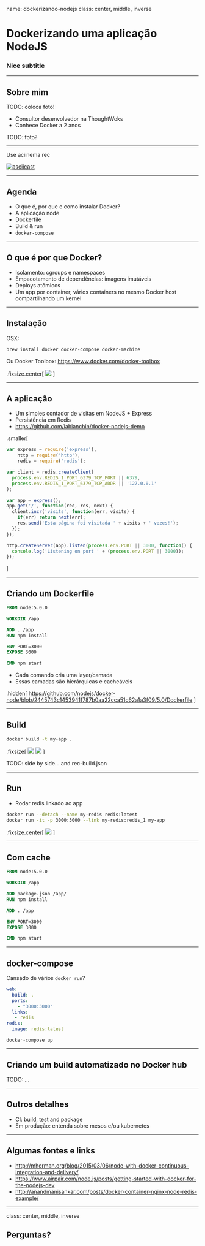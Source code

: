 name: dockerizando-nodejs
class: center, middle, inverse

# Dockerizando uma aplicação NodeJS

### Nice subtitle

---

## Sobre mim

TODO: coloca foto!

- Consultor desenvolvedor na ThoughtWoks
- Conhece Docker a 2 anos

TODO: foto?

---

Use aciinema rec

[![asciicast](https://asciinema.org/a/1ktdq2d1rt9mmy7akisaeswsu.png)](https://asciinema.org/a/1ktdq2d1rt9mmy7akisaeswsu)

---

## Agenda

- O que é, por que e como instalar Docker?
- A aplicação node
- Dockerfile
- Build & run
- `docker-compose`

---

## O que é por que Docker?

- Isolamento: cgroups e namespaces
- Empacotamento de dependências: imagens imutáveis
- Deploys atômicos
- Um app por container, vários containers no mesmo Docker host compartilhando um kernel

---


## Instalação

OSX:

```sh
brew install docker docker-compose docker-machine
```

Ou Docker Toolbox: https://www.docker.com/docker-toolbox

.fixsize.center[ ![](imgs/docker-toolbox.png) ]

---

## A aplicação

- Um simples contador de visitas em NodeJS + Express
- Persistência em Redis
- https://github.com/labianchin/docker-nodejs-demo

.smaller[
```javascript
var express = require('express'),
    http = require('http'),
    redis = require('redis');

var client = redis.createClient(
  process.env.REDIS_1_PORT_6379_TCP_PORT || 6379,
  process.env.REDIS_1_PORT_6379_TCP_ADDR || '127.0.0.1'
);

var app = express();
app.get('/', function(req, res, next) {
  client.incr('visits', function(err, visits) {
    if(err) return next(err);
    res.send('Esta página foi visitada ' + visits + ' vezes!');
  });
});

http.createServer(app).listen(process.env.PORT || 3000, function() {
  console.log('Listening on port ' + (process.env.PORT || 3000));
});
```
]

---

## Criando um Dockerfile

```Dockerfile
FROM node:5.0.0

WORKDIR /app

ADD . /app
RUN npm install

ENV PORT=3000
EXPOSE 3000

CMD npm start
```

- Cada comando cria uma layer/camada
- Essas camadas são hierárquicas e cacheáveis

.hidden[
https://github.com/nodejs/docker-node/blob/2445743c1453941f787b0aa22cca51c62a1a3f09/5.0/Dockerfile
]

---

## Build

```sh
docker build -t my-app .
```

.fixsize[
![](imgs/build1.png)
![](imgs/build2.png)
]

TODO: side by side... and rec-build.json

---

## Run

- Rodar redis linkado ao app

```sh
docker run --detach --name my-redis redis:latest
docker run -it -p 3000:3000 --link my-redis:redis_1 my-app
```

.fixsize.center[
![](imgs/run.png)
]

---

## Com cache


```Dockerfile
FROM node:5.0.0

WORKDIR /app

ADD package.json /app/
RUN npm install

ADD . /app

ENV PORT=3000
EXPOSE 3000

CMD npm start
```

---

## docker-compose

Cansado de vários `docker run`?

```docker-compose.yml
web:
  build: .
  ports:
    - "3000:3000"
  links:
   - redis
redis:
  image: redis:latest
```

```
docker-compose up
```

---

## Criando um build automatizado no Docker hub

TODO: ...

---

## Outros detalhes

- CI: build, test and package
- Em produção: entenda sobre mesos e/ou kubernetes

---

## Algumas fontes e links

- http://mherman.org/blog/2015/03/06/node-with-docker-continuous-integration-and-delivery/
- https://www.airpair.com/node.js/posts/getting-started-with-docker-for-the-nodejs-dev
- http://anandmanisankar.com/posts/docker-container-nginx-node-redis-example/

---

class: center, middle, inverse

## Perguntas?

